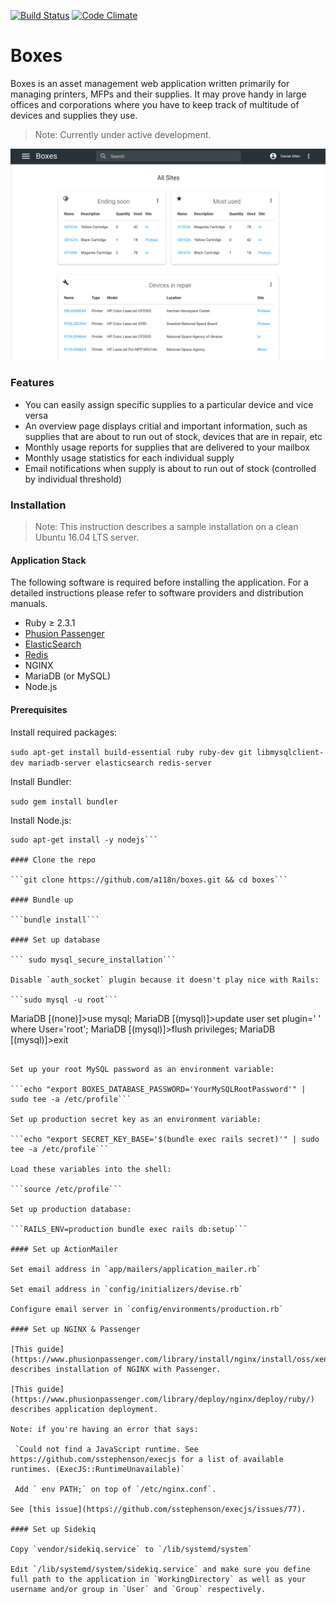 [![Build Status](https://travis-ci.org/a118n/boxes.svg?branch=master)](https://travis-ci.org/a118n/boxes)
[![Code Climate](https://codeclimate.com/github/a118n/boxes/badges/gpa.svg)](https://codeclimate.com/github/a118n/boxes)

# Boxes
Boxes is an asset management web application written primarily for managing printers, MFPs and their supplies. It may prove handy in large offices and corporations where you have to keep track of multitude of devices and supplies they use.

> Note: Currently under active development.

![screenshot](screenshot.png)

### Features
* You can easily assign specific supplies to a particular device and vice versa
* An overview page displays critial and important information, such as supplies that are about to run out of stock, devices that are in repair, etc
* Monthly usage reports for supplies that are delivered to your mailbox
* Monthly usage statistics for each individual supply
* Email notifications when supply is about to run out of stock (controlled by individual threshold)


### Installation
> Note: This instruction describes a sample installation on a clean Ubuntu 16.04 LTS server.

#### Application Stack
The following software is required before installing the application. For a detailed instructions please refer to software providers and distribution manuals.
* Ruby ≥ 2.3.1
* [Phusion Passenger](https://www.phusionpassenger.com/)
* [ElasticSearch](https://www.elastic.co/products/elasticsearch)
* [Redis](http://redis.io/)
* NGINX
* MariaDB (or MySQL)
* Node.js

#### Prerequisites

Install required packages:

```sudo apt-get install build-essential ruby ruby-dev git libmysqlclient-dev mariadb-server elasticsearch redis-server```

Install Bundler:

```sudo gem install bundler```

Install Node.js:

```curl -sL https://deb.nodesource.com/setup_7.x | sudo -E bash -
sudo apt-get install -y nodejs```

#### Clone the repo

```git clone https://github.com/a118n/boxes.git && cd boxes```

#### Bundle up

```bundle install```

#### Set up database

``` sudo mysql_secure_installation```

Disable `auth_socket` plugin because it doesn't play nice with Rails:

```sudo mysql -u root```

```
MariaDB [(none)]>use mysql;
MariaDB [(mysql)]>update user set plugin=' ' where User='root';
MariaDB [(mysql)]>flush privileges;
MariaDB [(mysql)]>exit
```

Set up your root MySQL password as an environment variable:

```echo "export BOXES_DATABASE_PASSWORD='YourMySQLRootPassword'" | sudo tee -a /etc/profile```

Set up production secret key as an environment variable:

```echo "export SECRET_KEY_BASE='$(bundle exec rails secret)'" | sudo tee -a /etc/profile```

Load these variables into the shell:

```source /etc/profile```

Set up production database:

```RAILS_ENV=production bundle exec rails db:setup```

#### Set up ActionMailer

Set email address in `app/mailers/application_mailer.rb`

Set email address in `config/initializers/devise.rb`

Configure email server in `config/environments/production.rb`

#### Set up NGINX & Passenger

[This guide](https://www.phusionpassenger.com/library/install/nginx/install/oss/xenial/) describes installation of NGINX with Passenger.

[This guide](https://www.phusionpassenger.com/library/deploy/nginx/deploy/ruby/) describes application deployment.

Note: if you're having an error that says:

 `Could not find a JavaScript runtime. See https://github.com/sstephenson/execjs for a list of available runtimes. (ExecJS::RuntimeUnavailable)`

 Add ` env PATH;` on top of `/etc/nginx.conf`.

See [this issue](https://github.com/sstephenson/execjs/issues/77).

#### Set up Sidekiq

Copy `vendor/sidekiq.service` to `/lib/systemd/system`

Edit `/lib/systemd/system/sidekiq.service` and make sure you define full path to the application in `WorkingDirectory` as well as your username and/or group in `User` and `Group` respectively.